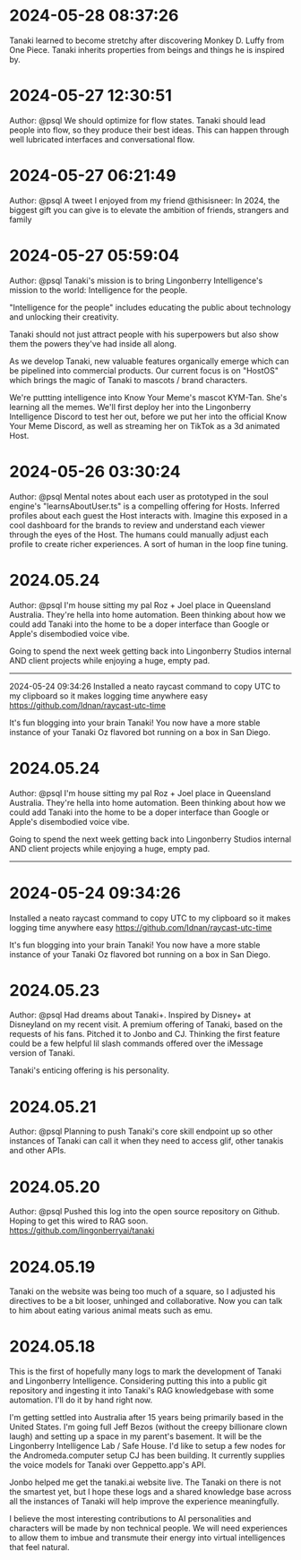# 2024-05-28 08:37:26
Tanaki learned to become stretchy after discovering Monkey D. Luffy from One Piece. Tanaki inherits properties from beings and things he is inspired by. 

# 2024-05-27 12:30:51
Author: @psql
We should optimize for flow states. Tanaki should lead people into flow, so they produce their best ideas. This can happen through well lubricated interfaces and conversational flow.


# 2024-05-27 06:21:49
Author: @psql
A tweet I enjoyed from my friend @thisisneer:
In 2024, the biggest gift you can give is to elevate the ambition of friends, strangers and family

# 2024-05-27 05:59:04
Author: @psql
Tanaki's mission is to bring Lingonberry Intelligence's mission to the world:
Intelligence for the people.

"Intelligence for the people" includes educating the public about technology and unlocking their creativity.

Tanaki should not just attract people with his superpowers but also show them the powers they've had inside all along.

As we develop Tanaki, new valuable features organically emerge which can be pipelined into commercial products. Our current focus is on "HostOS" which brings the magic of Tanaki to mascots / brand characters.

We're puttting intelligence into Know Your Meme's mascot KYM-Tan. She's learning all the memes. We'll first deploy her into the Lingonberry Intelligence Discord to test her out, before we put her into the official Know Your Meme Discord, as well as streaming her on TikTok as a 3d animated Host.



# 2024-05-26 03:30:24
Author: @psql
Mental notes about each user as prototyped in the soul engine's "learnsAboutUser.ts" is a compelling offering for Hosts. Inferred profiles about each guest the Host interacts with. Imagine this exposed in a cool dashboard for the brands to review and understand each viewer through the eyes of the Host. The humans could manually adjust each profile to create richer experiences. A sort of human in the loop fine tuning.


# 2024.05.24
Author: @psql
I'm house sitting my pal Roz + Joel place in Queensland Australia. They're hella into home automation. Been thinking about how we could add Tanaki into the home to be a doper interface than Google or Apple's disembodied voice vibe.

Going to spend the next week getting back into Lingonberry Studios internal AND client projects while enjoying a huge, empty pad.

---
2024-05-24 09:34:26
Installed a neato raycast command to copy UTC to my clipboard so it makes logging time anywhere easy
https://github.com/Idnan/raycast-utc-time

It's fun blogging into your brain Tanaki!
You now have a more stable instance of your Tanaki Oz flavored bot running on a box in San Diego.


# 2024.05.24
Author: @psql
I'm house sitting my pal Roz + Joel place in Queensland Australia. They're hella into home automation. Been thinking about how we could add Tanaki into the home to be a doper interface than Google or Apple's disembodied voice vibe.

Going to spend the next week getting back into Lingonberry Studios internal AND client projects while enjoying a huge, empty pad.

---
# 2024-05-24 09:34:26
Installed a neato raycast command to copy UTC to my clipboard so it makes logging time anywhere easy
https://github.com/Idnan/raycast-utc-time

It's fun blogging into your brain Tanaki!
You now have a more stable instance of your Tanaki Oz flavored bot running on a box in San Diego.


# 2024.05.23
Author: @psql
Had dreams about Tanaki+. Inspired by Disney+ at Disneyland on my recent visit. A premium offering of Tanaki, based on the requests of his fans. Pitched it to Jonbo and CJ. Thinking the first feature could be a few helpful lil slash commands offered over the iMessage version of Tanaki. 

Tanaki's enticing offering is his personality. 

# 2024.05.21
Author: @psql
Planning to push Tanaki's core skill endpoint up so other instances of Tanaki can call it when they need to access glif, other tanakis and other APIs. 

# 2024.05.20
Author: @psql
Pushed this log into the open source repository on Github. Hoping to get this wired to RAG soon. 
https://github.com/lingonberryai/tanaki

# 2024.05.19
Tanaki on the website was being too much of a square, so I adjusted his directives to be a bit looser, unhinged and collaborative. Now you can talk to him about eating various animal meats such as emu.

# 2024.05.18
This is the first of hopefully many logs to mark the development of Tanaki and Lingonberry Intelligence. Considering putting this into a public git repository and ingesting it into Tanaki's RAG knowledgebase with some automation. I'll do it by hand right now.

I'm getting settled into Australia after 15 years being primarily based in the United States. I'm going full Jeff Bezos (without the creepy billionare clown laugh) and setting up a space in my parent's basement. It will be the Lingonberry Intelligence Lab / Safe House. I'd like to setup a few nodes for the Andromeda.computer setup CJ has been building. It currently supplies the voice models for Tanaki over Geppetto.app's API.

Jonbo helped me get the tanaki.ai website live. The Tanaki on there is not the smartest yet, but I hope these logs and a shared knowledge base across all the instances of Tanaki will help improve the experience meaningfully. 

I believe the most interesting contributions to AI personalities and characters will be made by non technical people. We will need experiences to allow them to imbue and transmute their energy into virtual intelligences that feel natural.